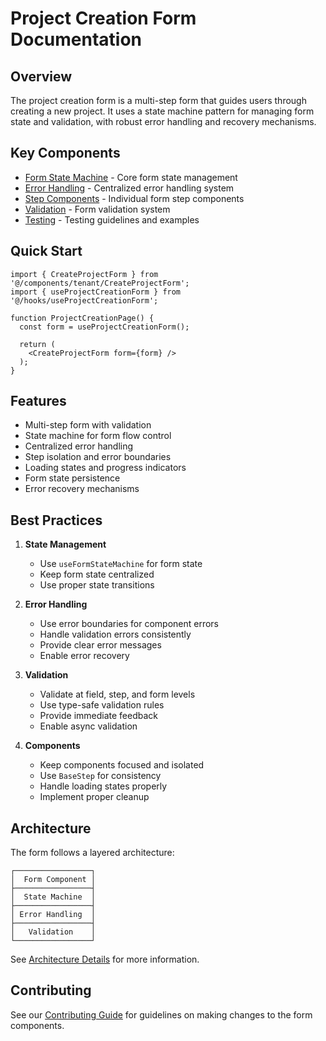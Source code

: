 # Project Creation Form Documentation

## Overview

The project creation form is a multi-step form that guides users through creating a new project. It uses a state machine pattern for managing form state and validation, with robust error handling and recovery mechanisms.

## Key Components

- [Form State Machine](./state-machine.md) - Core form state management
- [Error Handling](./error-handling.md) - Centralized error handling system
- [Step Components](./steps.md) - Individual form step components
- [Validation](./validation.md) - Form validation system
- [Testing](./testing.md) - Testing guidelines and examples

## Quick Start

```tsx
import { CreateProjectForm } from '@/components/tenant/CreateProjectForm';
import { useProjectCreationForm } from '@/hooks/useProjectCreationForm';

function ProjectCreationPage() {
  const form = useProjectCreationForm();
  
  return (
    <CreateProjectForm form={form} />
  );
}
```

## Features

- Multi-step form with validation
- State machine for form flow control
- Centralized error handling
- Step isolation and error boundaries
- Loading states and progress indicators
- Form state persistence
- Error recovery mechanisms

## Best Practices

1. **State Management**
   - Use `useFormStateMachine` for form state
   - Keep form state centralized
   - Use proper state transitions

2. **Error Handling**
   - Use error boundaries for component errors
   - Handle validation errors consistently
   - Provide clear error messages
   - Enable error recovery

3. **Validation**
   - Validate at field, step, and form levels
   - Use type-safe validation rules
   - Provide immediate feedback
   - Enable async validation

4. **Components**
   - Keep components focused and isolated
   - Use `BaseStep` for consistency
   - Handle loading states properly
   - Implement proper cleanup

## Architecture

The form follows a layered architecture:

```
┌─────────────────┐
│  Form Component │
├─────────────────┤
│  State Machine  │
├─────────────────┤
│ Error Handling  │
├─────────────────┤
│   Validation    │
└─────────────────┘
```

See [Architecture Details](./architecture.md) for more information.

## Contributing

See our [Contributing Guide](../../contributing/CONTRIBUTING.md) for guidelines on making changes to the form components.